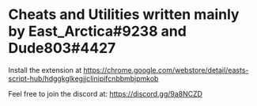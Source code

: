 # Cheats and Utilities written mainly by East_Arctica#9238 and Dude803#4427
Install the extension at https://chrome.google.com/webstore/detail/easts-script-hub/hdggkglkegjjclinipifcnbbmbjpmkob

Feel free to join the discord at: https://discord.gg/9a8NCZD
